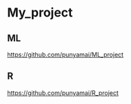 # My_project
## ML
https://github.com/punyamai/ML_project
## R
https://github.com/punyamai/R_project
